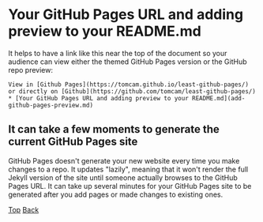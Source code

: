 # Your GitHub Pages URL and adding preview to your README.md

It helps to have a link like this near the top of the document so your audience can view either the
themed GitHub Pages version or the GitHub repo preview:

```
View in [Github Pages](https://tomcam.github.io/least-github-pages/) or directly on [Github](https://github.com/tomcam/least-github-pages/) 
* [Your GitHub Pages URL and adding preview to your README.md](add-github-pages-preview.md)
```

## It can take a few moments to generate the current GitHub Pages site

GitHub Pages doesn't generate your new website every time you make changes to a repo. It updates "lazily", meaning
that it won't render the full Jekyll version of the site until someone actually browses to the GitHub Pages URL. 
It can take up several minutes for your GitHub Pages site to be generated after you add pages or made changes to existing ones.

[Top](/README.md) [Back](privacy-warning.md)
